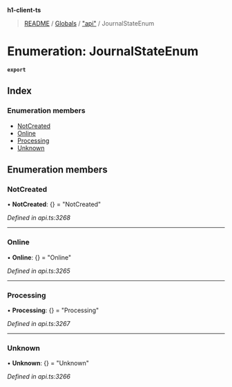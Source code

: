 **h1-client-ts**

> [README](../README.md) / [Globals](../globals.md) / ["api"](../modules/_api_.md) / JournalStateEnum

# Enumeration: JournalStateEnum

**`export`** 

## Index

### Enumeration members

* [NotCreated](_api_.journalstateenum.md#notcreated)
* [Online](_api_.journalstateenum.md#online)
* [Processing](_api_.journalstateenum.md#processing)
* [Unknown](_api_.journalstateenum.md#unknown)

## Enumeration members

### NotCreated

•  **NotCreated**: {} = "NotCreated"

*Defined in api.ts:3268*

___

### Online

•  **Online**: {} = "Online"

*Defined in api.ts:3265*

___

### Processing

•  **Processing**: {} = "Processing"

*Defined in api.ts:3267*

___

### Unknown

•  **Unknown**: {} = "Unknown"

*Defined in api.ts:3266*
